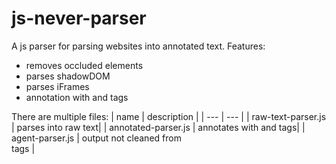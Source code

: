 # js-never-parser
A js parser for parsing websites into annotated text. 
Features:
- removes occluded elements
- parses shadowDOM
- parses iFrames
- annotation with <clickable> and <typeable> tags

There are multiple files:
| name | description |
| --- | --- |
| raw-text-parser.js | parses into raw text|
| annotated-parser.js | annotates with <clickable> and <typable> tags|
| agent-parser.js | output not cleaned from <br> tags |


